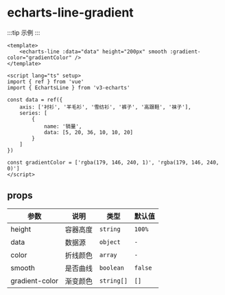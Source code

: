 <script lang="ts" setup>
import EchartsLineGradient from '@/echarts/line/echarts-line-gradient.vue'
</script>

# echarts-line-gradient

:::tip 示例
<echarts-line-gradient />
:::

```vue
<template>
    <echarts-line :data="data" height="200px" smooth :gradient-color="gradientColor" />
</template>

<script lang="ts" setup>
import { ref } from 'vue'
import { EchartsLine } from 'v3-echarts'

const data = ref({
    axis: ['衬衫', '羊毛衫', '雪纺衫', '裤子', '高跟鞋', '袜子'],
    series: [
        {
            name: '销量',
            data: [5, 20, 36, 10, 10, 20]
        }
    ]
})

const gradientColor = ['rgba(179, 146, 240, 1)', 'rgba(179, 146, 240, 0)']
</script>
```

## props

| 参数           | 说明     | 类型       | 默认值  |
| -------------- | -------- | ---------- | ------- |
| height         | 容器高度 | `string`   | `100%`  |
| data           | 数据源   | `object`   | `-`     |
| color          | 折线颜色 | `array`    | `-`     |
| smooth         | 是否曲线 | `boolean`  | `false` |
| gradient-color | 渐变颜色 | `string[]` | `[]`    |
